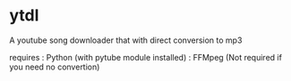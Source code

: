# ytdl
A youtube song downloader that with direct conversion to mp3

requires : Python (with pytube module installed)
         : FFMpeg (Not required if you need no convertion)

